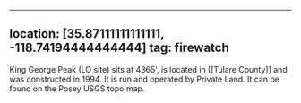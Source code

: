 
---
location: [35.87111111111111, -118.74194444444444]
tag: firewatch
---

King George Peak (LO site) sits at 4365', is located in [[Tulare County]] and was constructed in 1994. It is run and operated by Private Land. It can be found on the Posey USGS topo map.
